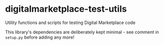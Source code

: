 # digitalmarketplace-test-utils
Utility functions and scripts for testing Digital Marketplace code

This library's dependencies are deliberately kept minimal - see comment in `setup.py` before
adding any more!
